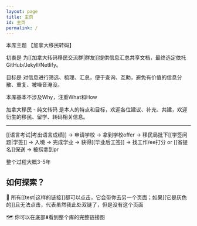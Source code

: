```yaml
---
layout: page
title: 主页
id: 主页
permalink: /
---
```


本库主题 【加拿大移民转码】 

初衷是 为[[加拿大转码移民交流群|群友]]提供信息汇总共享文档，最终选定依托GitHub/Jekyll/Netlify。

目标是 对信息进行筛选、梳理、汇总，便于查询、互助，避免有价值的信息分散、重复、被噪音淹没。

本库基本不涉及Why，注重What和How

加拿大移民 - 纯文转码 是本人的特点和目标，欢迎各位建议、补充、共建，欢迎衍生的移民、留学、转码相关信息。

---

[[语言考试|考出语言成绩]] → 申请学校 → 拿到学校offer → 移民局批下[[学签问题|学签]] → 入境 → 完成学业 → 获得[[毕业后工签]] → 找工作/ee打分 or [[省提名]]保送 → 被捞拿到pr

整个过程大概3-5年


## 如何探索？

🔗 所有[[test|这样的链接]]都可以点击，它会带你去另一个页面；如果[[它是灰色的]]且无法点击，代表虽然我此处双链了，但是没有这个页面

🗺️ 你可以在底部⬇️看到整个库的完整链接图
